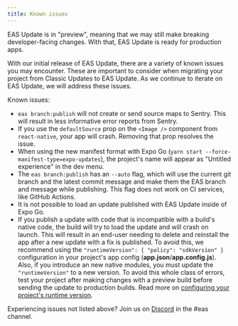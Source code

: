 ```yaml
---
title: Known issues
---
```


EAS Update is in "preview", meaning that we may still make breaking developer-facing changes. With that, EAS Update is ready for production apps.

With our initial release of EAS Update, there are a variety of known issues you may encounter. These are important to consider when migrating your project from Classic Updates to EAS Update. As we continue to iterate on EAS Update, we will address these issues.

Known issues:

- `eas branch:publish` will not create or send source maps to Sentry. This will result in less informative error reports from Sentry.
- If you use the `defaultSource` prop on the `<Image />` component from `react-native`, your app will crash. Removing that prop resolves the issue.
- When using the new manifest format with Expo Go (`yarn start --force-manifest-type=expo-updates`), the project's name will appear as "Untitled experience" in the dev menu.
- The `eas branch:publish` has an `--auto` flag, which will use the current git branch and the latest commit message and make them the EAS branch and message while publishing. This flag does not work on CI services, like GitHub Actions.
- It is not possible to load an update published with EAS Update inside of Expo Go.
- If you publish a update with code that is incompatible with a build's native code, the build will try to load the update and will crash on launch. This will result in an end-user needing to delete and reinstall the app after a new update with a fix is published. To avoid this, we recommend using the `"runtimeVersion": { "policy": "sdkVersion" }` configuration in your project's app config (**app.json**/**app.config.js**). Also, if you introduce an new native modules, you must update the `"runtimeVersion"` to a new version. To avoid this whole class of errors, test your project after making changes with a preview build before sending the update to production builds. Read more on [configuring your project's runtime version](/eas-update/runtime-versions).

Experiencing issues not listed above? Join us on [Discord](https://chat.expo.dev/) in the #eas channel.
